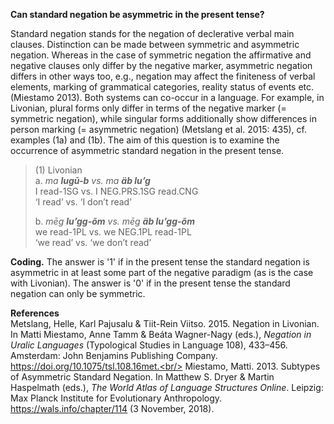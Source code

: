 **Can standard negation be asymmetric in the present tense?**

Standard negation stands for the negation of declerative verbal main clauses. Distinction can be made between symmetric and asymmetric negation. Whereas in the case of symmetric negation the affirmative and negative clauses only differ by the negative marker, asymmetric negation differs in other ways too, e.g., negation may affect the finiteness of verbal elements, marking of grammatical categories, reality status of events etc. (Miestamo 2013). Both systems can co-occur in a language. For example, in Livonian, plural forms only differ in terms of the negative marker (= symmetric negation), while singular forms additionally show differences in person marking (= asymmetric negation) (Metslang et al. 2015: 435), cf. examples (1a) and (1b). The aim of this question is to examine the occurrence of asymmetric standard negation in the present tense.

>(1) Livonian<br/>
>a. *ma **lugū-b** vs.  ma **äb lu’g***<br/>
>I read-1SG  vs.  I NEG.PRS.1SG read.CNG<br/>
>‘I read’ vs. ‘I don’t read’
>
>b. *mēg **lu’gg-õm** vs. mēg **äb lu’gg-õm***<br/>
>we read-1PL vs. we NEG.1PL read-1PL<br/>
>‘we read’ vs. ‘we don’t read’

**Coding.** The answer is '1' if in the present tense the standard negation is asymmetric in at least some part of the negative paradigm (as is the case with Livonian). The answer is '0' if in the present tense the standard negation can only be symmetric.  

**References**<br/>
Metslang, Helle, Karl Pajusalu & Tiit-Rein Viitso. 2015. Negation in Livonian. In Matti Miestamo, Anne Tamm & Beáta Wagner-Nagy (eds.), *Negation in Uralic Languages* (Typological Studies in Language 108), 433–456. Amsterdam: John Benjamins Publishing Company. https://doi.org/10.1075/tsl.108.16met.<br/>
Miestamo, Matti. 2013. Subtypes of Asymmetric Standard Negation. In Matthew S. Dryer & Martin Haspelmath (eds.), *The World Atlas of Language Structures Online*. Leipzig: Max Planck Institute for Evolutionary Anthropology. https://wals.info/chapter/114 (3 November, 2018).
